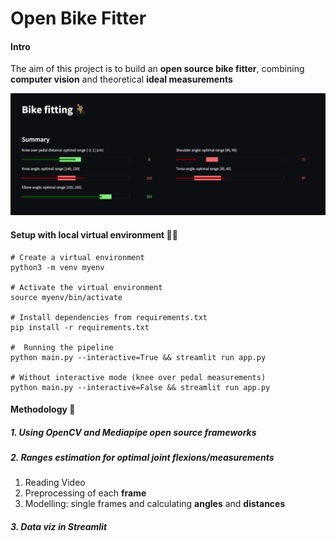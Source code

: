 # Open Bike Fitter

#### Intro
The aim of this project is to build an **open source bike fitter**, combining **computer vision** and theoretical **ideal measurements**

![Summary](images/summary_preview.png)


#### Setup with local virtual environment 👨‍💻

```
# Create a virtual environment
python3 -m venv myenv

# Activate the virtual environment
source myenv/bin/activate

# Install dependencies from requirements.txt
pip install -r requirements.txt

#  Running the pipeline
python main.py --interactive=True && streamlit run app.py

# Without interactive mode (knee over pedal measurements)
python main.py --interactive=False && streamlit run app.py

```

#### Methodology 🧮
##### 1. Using **OpenCV** and **Mediapipe** open source frameworks
##### 2. Ranges estimation for optimal joint flexions/measurements
1. Reading Video
2. Preprocessing of each **frame**
3. Modelling: single frames and calculating **angles** and **distances**
##### 3. Data viz in **Streamlit**